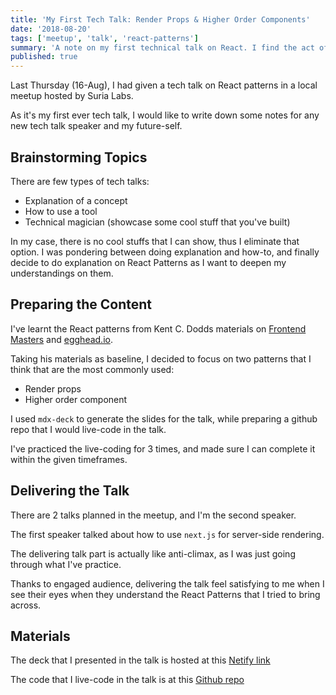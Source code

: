 ```yaml
---
title: 'My First Tech Talk: Render Props & Higher Order Components'
date: '2018-08-20'
tags: ['meetup', 'talk', 'react-patterns']
summary: 'A note on my first technical talk on React. I find the act of preparing and delivering the talk satisfying.'
published: true
---
```


Last Thursday (16-Aug), I had given a tech talk on React patterns in a local meetup hosted by Suria Labs.

As it's my first ever tech talk, I would like to write down some notes for any new tech talk speaker and my future-self.

## Brainstorming Topics

There are few types of tech talks:

- Explanation of a concept
- How to use a tool
- Technical magician (showcase some cool stuff that you've built)

In my case, there is no cool stuffs that I can show, thus I eliminate that option. I was pondering between doing explanation and how-to, and finally decide to do explanation on React Patterns as I want to deepen my understandings on them.

## Preparing the Content

I've learnt the React patterns from Kent C. Dodds materials on [Frontend Masters](https://frontendmasters.com/courses/advanced-react-patterns/) and [egghead.io](https://egghead.io/courses/advanced-react-component-patterns).

Taking his materials as baseline, I decided to focus on two patterns that I think that are the most commonly used:

- Render props
- Higher order component

I used `mdx-deck` to generate the slides for the talk, while preparing a github repo that I would live-code in the talk.

I've practiced the live-coding for 3 times, and made sure I can complete it within the given timeframes.

## Delivering the Talk

There are 2 talks planned in the meetup, and I'm the second speaker.

The first speaker talked about how to use `next.js` for server-side rendering.

The delivering talk part is actually like anti-climax, as I was just going through what I've practice.

Thanks to engaged audience, delivering the talk feel satisfying to me when I see their eyes when they understand the React Patterns that I tried to bring across.

## Materials

The deck that I presented in the talk is hosted at this [Netify link](https://react-advanced-patterns-talk.netlify.com)

The code that I live-code in the talk is at this [Github repo](https://github.com/malcolm-kee/meetup-react-patterns)

